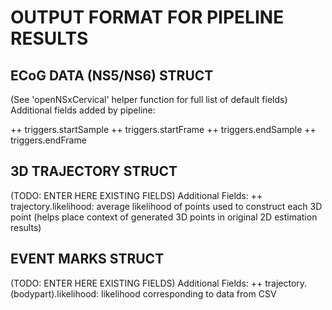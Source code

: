 # OUTPUT FORMAT FOR PIPELINE RESULTS

## ECoG DATA (NS5/NS6) STRUCT

(See 'openNSxCervical' helper function for full list of default fields)
Additional fields added by pipeline:

++ triggers.startSample
++ triggers.startFrame
++ triggers.endSample
++ triggers.endFrame

## 3D TRAJECTORY STRUCT

(TODO: ENTER HERE EXISTING FIELDS)
Additional Fields:
++ trajectory.likelihood: average likelihood of points used to construct each 3D point (helps place context of generated 3D points in original 2D estimation results)

## EVENT MARKS STRUCT

(TODO: ENTER HERE EXISTING FIELDS)
Additional Fields:
++ trajectory.(bodypart).likelihood: likelihood corresponding to data from CSV



